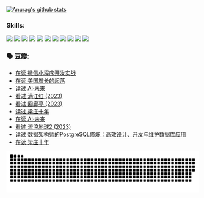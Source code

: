 
[![Anurag's github stats](https://github-readme-stats.vercel.app/api?username=w940853815)](https://github.com/anuraghazra/github-readme-stats)

### Skills:

<code><img height="32" src="https://cdn.jsdelivr.net/npm/simple-icons@v5/icons/python.svg"></code>
<code><img height="32" src="https://cdn.jsdelivr.net/npm/simple-icons@v5/icons/javascript.svg"></code>
<code><img height="32" src="https://cdn.jsdelivr.net/npm/simple-icons@v5/icons/django.svg"></code>
<code><img height="32" src="https://cdn.jsdelivr.net/npm/simple-icons@v5/icons/flask.svg"></code>
<code><img height="32" src="https://cdn.jsdelivr.net/npm/simple-icons@v5/icons/vuetify.svg"></code>
<code><img height="32" src="https://cdn.jsdelivr.net/npm/simple-icons@v5/icons/git.svg"></code>
<code><img height="32" src="https://cdn.jsdelivr.net/npm/simple-icons@v5/icons/docker.svg"></code>
<code><img height="32" src="https://cdn.jsdelivr.net/npm/simple-icons@v5/icons/postgresql.svg"></code>
<code><img height="32" src="https://cdn.jsdelivr.net/npm/simple-icons@v5/icons/elasticsearch.svg"></code>
<code><img height="32" src="https://cdn.jsdelivr.net/npm/simple-icons@v5/icons/macos.svg"></code>
<code><img height="32" src="https://cdn.jsdelivr.net/npm/simple-icons@v5/icons/linux.svg"></code>

### 🗣 豆瓣:

<!-- DOUBAN-ACTIVITIES:START -->
- [在读 微信小程序开发实战](https://www.douban.com/people/136069238/status/4230177692/?_i=83929494)
- [在读 美国增长的起落](https://www.douban.com/people/136069238/status/4220055912/?_i=83929494)
- [读过 AI·未来](https://www.douban.com/people/136069238/status/4220054171/?_i=83929494)
- [看过 满江红‎ (2023)](https://www.douban.com/people/136069238/status/4219146433/?_i=83929494)
- [看过 回廊亭‎ (2023)](https://www.douban.com/people/136069238/status/4215992758/?_i=83929494)
- [读过 梁庄十年](https://www.douban.com/people/136069238/status/4206664969/?_i=83929494)
- [在读 AI·未来](https://www.douban.com/people/136069238/status/4206653520/?_i=83929494)
- [看过 流浪地球2‎ (2023)](https://www.douban.com/people/136069238/status/4199558549/?_i=83929494)
- [读过 数据架构师的PostgreSQL修炼：高效设计、开发与维护数据库应用](https://www.douban.com/people/136069238/status/4199451104/?_i=83929494)
- [在读 梁庄十年](https://www.douban.com/people/136069238/status/4198822794/?_i=83929494)
<!-- DOUBAN-ACTIVITIES:END -->


![Snake animation](https://raw.githubusercontent.com/w940853815/w940853815/output/github-contribution-grid-snake.svg)

<!--
**w940853815/w940853815** is a ✨ _special_ ✨ repository because its `README.md` (this file) appears on your GitHub profile.

Here are some ideas to get you started:

- 🔭 I’m currently working on ...
- 🌱 I’m currently learning ...
- 👯 I’m looking to collaborate on ...
- 🤔 I’m looking for help with ...
- 💬 Ask me about ...
- 📫 How to reach me: ...
- 😄 Pronouns: ...
- ⚡ Fun fact: ...
-->
